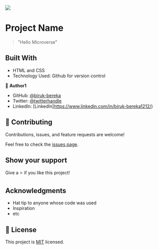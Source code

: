 ![](https://img.shields.io/badge/Microverse-blueviolet)

# Project Name

> "Hello Microverse" 


## Built With

- HTML and CSS
- Technology Used: Github for version control


👤 **Author1**

- GitHub: [@biruk-bereka](https://github.com/biruk-bereka)
- Twitter: [@twitterhandle](https://twitter.com/twitterhandle)
- LinkedIn: [LinkedIn]https://www.linkedin.com/in/biruk-bereka1212/)


## 🤝 Contributing

Contributions, issues, and feature requests are welcome!

Feel free to check the [issues page](../../issues/).

## Show your support

Give a ⭐️ if you like this project!

## Acknowledgments

- Hat tip to anyone whose code was used
- Inspiration
- etc

## 📝 License

This project is [MIT](./MIT.md) licensed.
